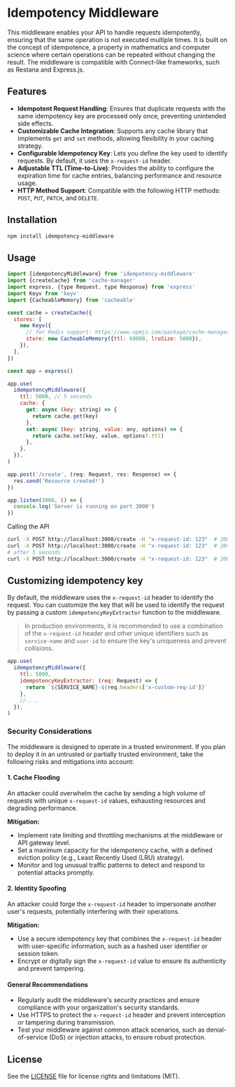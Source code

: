# Idempotency Middleware

This middleware enables your API to handle requests idempotently, ensuring that the same operation is not executed multiple times. It is built on the concept of idempotence, a property in mathematics and computer science where certain operations can be repeated without changing the result. The middleware is compatible with Connect-like frameworks, such as Restana and Express.js.

## Features

- **Idempotent Request Handling**: Ensures that duplicate requests with the same idempotency key are processed only once, preventing unintended side effects.
- **Customizable Cache Integration**: Supports any cache library that implements `get` and `set` methods, allowing flexibility in your caching strategy.
- **Configurable Idempotency Key**: Lets you define the key used to identify requests. By default, it uses the `x-request-id` header.
- **Adjustable TTL (Time-to-Live)**: Provides the ability to configure the expiration time for cache entries, balancing performance and resource usage.
- **HTTP Method Support**: Compatible with the following HTTP methods: `POST`, `PUT`, `PATCH`, and `DELETE`.

## Installation

```bash
npm install idempotency-middleware
```

## Usage

```javascript
import {idempotencyMiddleware} from 'idempotency-middleware'
import {createCache} from 'cache-manager'
import express, {type Request, type Response} from 'express'
import Keyv from 'keyv'
import {CacheableMemory} from 'cacheable'

const cache = createCache({
  stores: [
    new Keyv({
      // for Redis support: https://www.npmjs.com/package/cache-manager#update-on-redis-and-ioredis-support
      store: new CacheableMemory({ttl: 60000, lruSize: 5000}),
    }),
  ],
})

const app = express()

app.use(
  idempotencyMiddleware({
    ttl: 5000, // 5 seconds
    cache: {
      get: async (key: string) => {
        return cache.get(key)
      },
      set: async (key: string, value: any, options) => {
        return cache.set(key, value, options?.ttl)
      },
    },
  }),
)

app.post('/create', (req: Request, res: Response) => {
  res.send('Resource created!')
})

app.listen(3000, () => {
  console.log('Server is running on port 3000')
})
```

Calling the API

```bash
curl -X POST http://localhost:3000/create -H "x-request-id: 123"  # 200 -> Resource created!
curl -X POST http://localhost:3000/create -H "x-request-id: 123"  # 204
# after 5 seconds
curl -X POST http://localhost:3000/create -H "x-request-id: 123"  # 200 -> Resource created!
```

## Customizing idempotency key

By default, the middleware uses the `x-request-id` header to identify the request. You can customize the key that will be used to identify the request by passing a custom `idempotencyKeyExtractor` function to the middleware.

> In production environments, it is recommended to use a combination of the `x-request-id` header and other unique identifiers such as `service-name` and `user-id` to ensure the key's uniqueness and prevent collisions.

```javascript
app.use(
  idempotencyMiddleware({
    ttl: 5000,
    idempotencyKeyExtractor: (req: Request) => {
      return `${SERVICE_NAME}-${req.headers['x-custom-req-id']}`
    },
    //...,
  }),
)
```

### Security Considerations

The middleware is designed to operate in a trusted environment. If you plan to deploy it in an untrusted or partially trusted environment, take the following risks and mitigations into account:

#### 1. **Cache Flooding**

An attacker could overwhelm the cache by sending a high volume of requests with unique `x-request-id` values, exhausting resources and degrading performance.

**Mitigation:**

- Implement rate limiting and throttling mechanisms at the middleware or API gateway level.
- Set a maximum capacity for the idempotency cache, with a defined eviction policy (e.g., Least Recently Used (LRU) strategy).
- Monitor and log unusual traffic patterns to detect and respond to potential attacks promptly.

#### 2. **Identity Spoofing**

An attacker could forge the `x-request-id` header to impersonate another user's requests, potentially interfering with their operations.

**Mitigation:**

- Use a secure idempotency key that combines the `x-request-id` header with user-specific information, such as a hashed user identifier or session token.
- Encrypt or digitally sign the `x-request-id` value to ensure its authenticity and prevent tampering.

#### General Recommendations

- Regularly audit the middleware's security practices and ensure compliance with your organization's security standards.
- Use HTTPS to protect the `x-request-id` header and prevent interception or tampering during transmission.
- Test your middleware against common attack scenarios, such as denial-of-service (DoS) or injection attacks, to ensure robust protection.

## License

See the [LICENSE](LICENSE) file for license rights and limitations (MIT).

